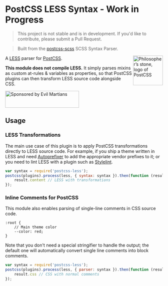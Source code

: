 # PostCSS LESS Syntax - Work in Progress

> This project is not stable and is in development. If you'd like to contribute, please submit a Pull Request.

> Built from the [postcss-scss](https://github.com/postcss/postcss-scss) SCSS Syntax Parser.

<img align="right" width="95" height="95"
     title="Philosopher’s stone, logo of PostCSS"
     src="http://postcss.github.io/postcss/logo.svg">

A [LESS] parser for [PostCSS].

**This module does not compile LESS.** It simply parses mixins as custom
at-rules & variables as properties, so that PostCSS plugins can then transform
LESS source code alongside CSS.

[PostCSS]: https://github.com/postcss/postcss
[ci-img]:  https://img.shields.io/travis/postcss/postcss-less.svg
[LESS]:    http://lesless.org
[ci]:      https://travis-ci.org/postcss/postcss-less

<a href="https://evilmartians.com/?utm_source=postcss">
<img src="https://evilmartians.com/badges/sponsored-by-evil-martians.svg" alt="Sponsored by Evil Martians" width="236" height="54">
</a>

## Usage

### LESS Transformations

The main use case of this plugin is to apply PostCSS transformations directly
to LESS source code. For example, if you ship a theme written in LESS and need
[Autoprefixer] to add the appropriate vendor prefixes to it; or you need to
lint LESS with a plugin such as [Stylelint].

```js
var syntax = require('postcss-less');
postcss(plugins).process(less, { syntax: syntax }).then(function (result) {
    result.content // LESS with transformations
});
```

[Autoprefixer]: https://github.com/postcss/autoprefixer
[Stylelint]:    http://stylelint.io/

### Inline Comments for PostCSS

This module also enables parsing of single-line comments in CSS source code.

```less
:root {
    // Main theme color
    --color: red;
}
```

Note that you don't need a special stringifier to handle the output; the default
one will automatically convert single line comments into block comments.

```js
var syntax = require('postcss-less');
postcss(plugins).process(less, { parser: syntax }).then(function (result) {
    result.css // CSS with normal comments
});
```
